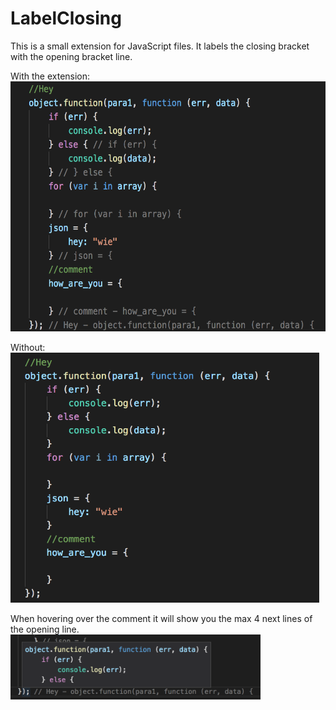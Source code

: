 # LabelClosing

This is a small extension for JavaScript files. 
It labels the closing bracket with the opening bracket line. 

With the extension:  
<img src="https://raw.githubusercontent.com/Finki007/LabelClosing/master/docs/with.png" alt="drawing" height="400"/>

Without:  
<img src="https://raw.githubusercontent.com/Finki007/LabelClosing/master/docs/without.png" alt="drawing" height="400"/>

When hovering over the comment it will show you the max 4 next lines of the opening line.
<img src="https://raw.githubusercontent.com/Finki007/LabelClosing/master/docs/tooltip.png" alt="drawing" width="400"/>
